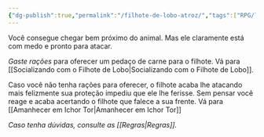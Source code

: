 ```yaml
---
{"dg-publish":true,"permalink":"/filhote-de-lobo-atroz/","tags":["RPG/livro-jogo/Aasthar/story-points"],"created":"2024-12-18T16:35:29.123-05:00","updated":"2025-01-08T16:14:25.644-05:00"}
---
```



Você consegue chegar bem próximo do animal. Mas ele claramente está com medo e pronto para atacar.

*Gaste rações* para oferecer um pedaço de carne para o filhote. Vá para [[Socializando com o Filhote de Lobo\|Socializando com o Filhote de Lobo]].

Caso você não tenha rações para oferecer, o filhote acaba lhe atacando mais felizmente sua proteção impediu que ele lhe ferisse. Sem pensar você reage e acaba acertando o filhote que falece a sua frente. Vá para [[Amanhecer em Ichor Tor\|Amanhecer em Ichor Tor]]

*Caso tenha dúvidas, consulte as [[Regras\|Regras]].*
